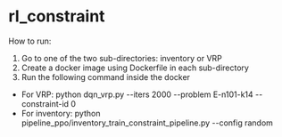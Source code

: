 # rl_constraint
How to run:
1. Go to one of the two sub-directories: inventory or VRP
2. Create a docker image using Dockerfile in each sub-directory
3. Run the following command inside the docker
- For VRP: python dqn_vrp.py --iters 2000 --problem E-n101-k14 --constraint-id 0
- For inventory: python pipeline_ppo/inventory_train_constraint_pipeline.py --config random
